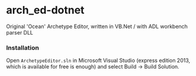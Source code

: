 arch_ed-dotnet
==============

Original 'Ocean' Archetype Editor, written in VB.Net / with ADL workbench parser DLL

### Installation

Open `ArchetypeEditor.sln` in Microsoft Visual Studio (express edition 2013, which is available 
for free is enough) and select Build -> Build Solution.

